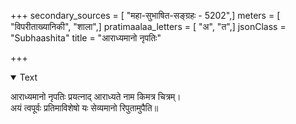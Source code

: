 +++
secondary_sources = [ "महा-सुभाषित-सङ्ग्रहः - 5202",]
meters = [ "विपरीताख्यानिकी", "शाला",]
pratimaalaa_letters = [ "अ", "त",]
jsonClass = "Subhaashita"
title = "आराध्यमानो नृपतिः"

+++

<details open><summary>Text</summary>

आराध्यमानो नृपतिः प्रयत्नाद् आराध्यते नाम किमत्र चित्रम्।  
अयं त्वपूर्वः प्रतिमाविशेषो यः सेव्यमानो रिपुतामुपैति॥
</details>
